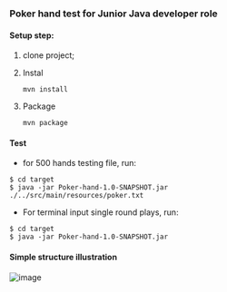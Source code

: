 ### Poker hand test for Junior Java developer role



#### Setup step:

1. clone project;

2. Instal

   ```
   mvn install
   ```

3. Package

   ```
   mvn package
   ```

#### Test

- for 500 hands testing file, run:

```
$ cd target
$ java -jar Poker-hand-1.0-SNAPSHOT.jar ./../src/main/resources/poker.txt   
```

- For terminal input single round plays, run:

```
$ cd target
$ java -jar Poker-hand-1.0-SNAPSHOT.jar 
```

#### Simple structure illustration

![image](https://user-images.githubusercontent.com/32782723/137618011-2b77dab5-82c8-4147-a817-ccd91399da75.png)




